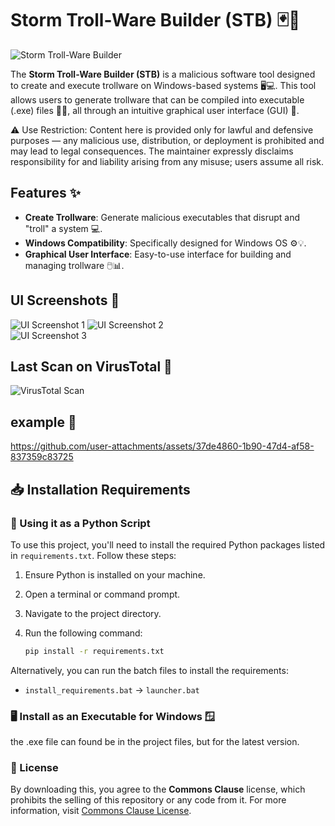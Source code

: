 # Storm Troll-Ware Builder (STB) 🃏🚨

![Storm Troll-Ware Builder](https://github.com/user-attachments/assets/2fe5fb8b-3620-4978-87fb-a66db885de63)

The **Storm Troll-Ware Builder (STB)** is a malicious software tool designed to create and execute trollware on Windows-based systems 🖥️💻. This tool allows users to generate trollware that can be compiled into executable (.exe) files 🔨💥, all through an intuitive graphical user interface (GUI) 🎨.

⚠️ Use Restriction: Content here is provided only for lawful and defensive purposes — any malicious use, distribution, or deployment is prohibited and may lead to legal consequences. The maintainer expressly disclaims responsibility for and liability arising from any misuse; users assume all risk.

## Features ✨

- **Create Trollware**: Generate malicious executables that disrupt and "troll" a system 💻.
- **Windows Compatibility**: Specifically designed for Windows OS ⚙️💡.
- **Graphical User Interface**: Easy-to-use interface for building and managing trollware 🖱️📊.

## UI Screenshots 📸
![UI Screenshot 1](https://github.com/user-attachments/assets/df69243f-3174-41a3-9488-06350a7aeb35)
![UI Screenshot 2](https://github.com/user-attachments/assets/8ac3b6e0-9703-43cf-9c42-efe80a9824f1)  
![UI Screenshot 3](https://github.com/user-attachments/assets/4bcbee8c-6abb-460a-92c0-685e0837d612)


## Last Scan on VirusTotal 🦠
![VirusTotal Scan](https://github.com/user-attachments/assets/c6a00dd4-dea8-466b-afed-0cc719c04355)

## example 🥝

https://github.com/user-attachments/assets/37de4860-1b90-47d4-af58-837359c83725

## 📥 Installation Requirements

### 🐍 Using it as a Python Script

To use this project, you'll need to install the required Python packages listed in `requirements.txt`. Follow these steps:

1. Ensure Python is installed on your machine.
2. Open a terminal or command prompt.
3. Navigate to the project directory.
4. Run the following command:



   
   ```bash
   pip install -r requirements.txt
   ```

Alternatively, you can run the batch files to install the requirements:

- `install_requirements.bat` → `launcher.bat`


### 🖥️ Install as an Executable for Windows 🪟


the .exe file can found be in the project files, but for the latest version.

### 💼 License

By downloading this, you agree to the **Commons Clause** license, which prohibits the selling of this repository or any code from it. For more information, visit [Commons Clause License](https://commonsclause.com/).
